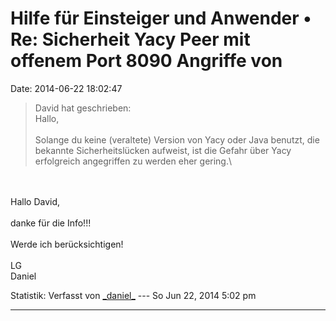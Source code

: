Hilfe für Einsteiger und Anwender • Re: Sicherheit Yacy Peer mit offenem Port 8090 Angriffe von
===============================================================================================

Date: 2014-06-22 18:02:47

> <div>
>
> David hat geschrieben:\
> Hallo,\
> \
> Solange du keine (veraltete) Version von Yacy oder Java benutzt, die
> bekannte Sicherheitslücken aufweist, ist die Gefahr über Yacy
> erfolgreich angegriffen zu werden eher gering.\
>
> </div>

\
\
Hallo David,\
\
danke für die Info!!!\
\
Werde ich berücksichtigen!\
\
LG\
Daniel

Statistik: Verfasst von
[\_daniel\_](http://forum.yacy-websuche.de/memberlist.php?mode=viewprofile&u=9415)
--- So Jun 22, 2014 5:02 pm

------------------------------------------------------------------------
